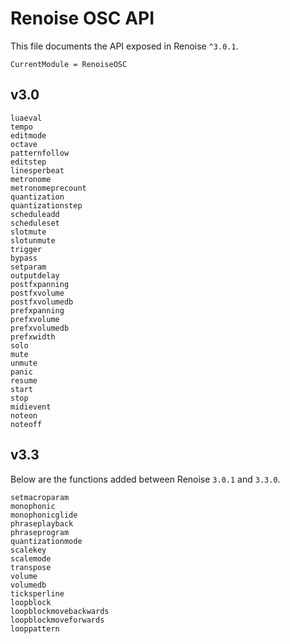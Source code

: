 # Renoise OSC API

This file documents the API exposed in Renoise `^3.0.1`.

```@meta
CurrentModule = RenoiseOSC
```

## v3.0

```@docs
luaeval
tempo
editmode
octave
patternfollow
editstep
linesperbeat
metronome
metronomeprecount
quantization
quantizationstep
scheduleadd
scheduleset
slotmute
slotunmute
trigger
bypass
setparam
outputdelay
postfxpanning
postfxvolume
postfxvolumedb
prefxpanning
prefxvolume
prefxvolumedb
prefxwidth
solo
mute
unmute
panic
resume
start
stop
midievent
noteon
noteoff
```

## v3.3

Below are the functions added between Renoise `3.0.1` and `3.3.0`.

```@docs
setmacroparam
monophonic
monophonicglide
phraseplayback
phraseprogram
quantizationmode
scalekey
scalemode
transpose
volume
volumedb
ticksperline
loopblock
loopblockmovebackwards
loopblockmoveforwards
looppattern
```
